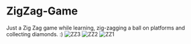 # ZigZag-Game
Just a Zig Zag game while learning, zig-zagging a ball on platforms and collecting diamonds. :)
![ZZ3](https://github.com/user-attachments/assets/90d70bf6-dc0a-47d1-9fce-464f8c615f53)
![ZZ2](https://github.com/user-attachments/assets/46dd1495-d123-4ecd-b6f8-7191f0c639ad)
![ZZ1](https://github.com/user-attachments/assets/6ad4446a-a678-482e-b083-2178035900fc)
